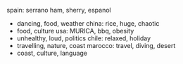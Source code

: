 spain: serrano ham, sherry, espanol
- dancing, food, weather
china: rice, huge, chaotic
- food, culture
usa: MURICA, bbq, obesity
- unhealthy, loud, politics
chile: relaxed, holiday
- travelling, nature, coast
marocco: travel, diving, desert
- coast, culture, language



